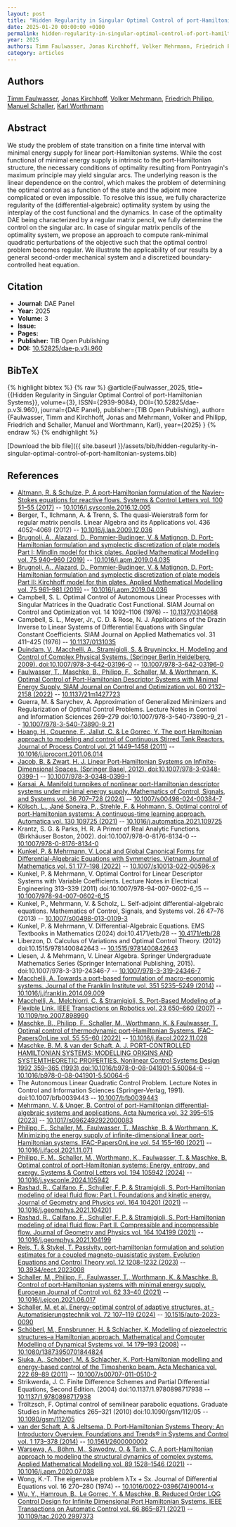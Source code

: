 ```yaml
---
layout: post
title: "Hidden Regularity in Singular Optimal Control of port-Hamiltonian Systems"
date: 2025-01-20 00:00:00 +0100
permalink: hidden-regularity-in-singular-optimal-control-of-port-hamiltonian-systems
year: 2025
authors: Timm Faulwasser, Jonas Kirchhoff, Volker Mehrmann, Friedrich Philipp, Manuel Schaller, Karl Worthmann
category: articles
---
```

 
## Authors
[Timm Faulwasser](authors/timm-faulwasser), [Jonas Kirchhoff](authors/jonas-kirchhoff), [Volker Mehrmann](authors/volker-mehrmann), [Friedrich Philipp](authors/friedrich-m-philipp), [Manuel Schaller](authors/manuel-schaller), [Karl Worthmann](authors/karl-worthmann)
 
## Abstract
We study the problem of state transition on a finite time interval with minimal energy supply for linear port-Hamiltonian systems. While the cost functional of minimal energy supply is intrinsic to the port-Hamiltonian structure, the necessary conditions of optimality resulting from Pontryagin's maximum principle may yield singular arcs. The underlying reason is the linear dependence on the control, which makes the problem of determining the optimal control as a function of the state and the adjoint more complicated or even impossible. To resolve this issue, we fully characterize regularity of the (differential-algebraic) optimality system by using the interplay of the cost functional and the dynamics. In case of the optimality DAE being characterized by a regular matrix pencil, we fully determine the control on the singular arc. In case of singular matrix pencils of the optimality system, we propose an approach to compute rank-minimal quadratic perturbations of the objective such that the optimal control problem becomes regular. We illustrate the applicability of our results by a general second-order mechanical system and a discretized boundary-controlled heat equation.
 
## Citation
- **Journal:** DAE Panel
- **Year:** 2025
- **Volume:** 3
- **Issue:** 
- **Pages:** 
- **Publisher:** TIB Open Publishing
- **DOI:** [10.52825/dae-p.v3i.960](https://doi.org/10.52825/dae-p.v3i.960)
 
## BibTeX
{% highlight bibtex %}
{% raw %}
@article{Faulwasser_2025,
  title={{Hidden Regularity in Singular Optimal Control of port-Hamiltonian Systems}},
  volume={3},
  ISSN={2939-9084},
  DOI={10.52825/dae-p.v3i.960},
  journal={DAE Panel},
  publisher={TIB Open Publishing},
  author={Faulwasser, Timm and Kirchhoff, Jonas and Mehrmann, Volker and Philipp, Friedrich and Schaller, Manuel and Worthmann, Karl},
  year={2025}
}
{% endraw %}
{% endhighlight %}
 
[Download the bib file]({{ site.baseurl }}/assets/bib/hidden-regularity-in-singular-optimal-control-of-port-hamiltonian-systems.bib)
 
## References
- [Altmann, R. & Schulze, P. A port-Hamiltonian formulation of the Navier–Stokes equations for reactive flows. Systems &amp; Control Letters vol. 100 51–55 (2017)](a-port-hamiltonian-formulation-of-the-navier-stokes-equations-for-reactive-flows) -- [10.1016/j.sysconle.2016.12.005](https://doi.org/10.1016/j.sysconle.2016.12.005)
- Berger, T., Ilchmann, A. & Trenn, S. The quasi-Weierstraß form for regular matrix pencils. Linear Algebra and its Applications vol. 436 4052–4069 (2012) -- [10.1016/j.laa.2009.12.036](https://doi.org/10.1016/j.laa.2009.12.036)
- [Brugnoli, A., Alazard, D., Pommier-Budinger, V. & Matignon, D. Port-Hamiltonian formulation and symplectic discretization of plate models Part I: Mindlin model for thick plates. Applied Mathematical Modelling vol. 75 940–960 (2019)](port-hamiltonian-formulation-and-symplectic-discretization-of-plate-models-part-i-mindlin-model-for-thick-plates) -- [10.1016/j.apm.2019.04.035](https://doi.org/10.1016/j.apm.2019.04.035)
- [Brugnoli, A., Alazard, D., Pommier-Budinger, V. & Matignon, D. Port-Hamiltonian formulation and symplectic discretization of plate models Part II: Kirchhoff model for thin plates. Applied Mathematical Modelling vol. 75 961–981 (2019)](port-hamiltonian-formulation-and-symplectic-discretization-of-plate-models-part-ii-kirchhoff-model-for-thin-plates) -- [10.1016/j.apm.2019.04.036](https://doi.org/10.1016/j.apm.2019.04.036)
- Campbell, S. L. Optimal Control of Autonomous Linear Processes with Singular Matrices in the Quadratic Cost Functional. SIAM Journal on Control and Optimization vol. 14 1092–1106 (1976) -- [10.1137/0314068](https://doi.org/10.1137/0314068)
- Campbell, S. L., Meyer, Jr., C. D. & Rose, N. J. Applications of the Drazin Inverse to Linear Systems of Differential Equations with Singular Constant Coefficients. SIAM Journal on Applied Mathematics vol. 31 411–425 (1976) -- [10.1137/0131035](https://doi.org/10.1137/0131035)
- [Duindam, V., Macchelli, A., Stramigioli, S. & Bruyninckx, H. Modeling and Control of Complex Physical Systems. (Springer Berlin Heidelberg, 2009). doi:10.1007/978-3-642-03196-0](modeling-and-control-of-complex-physical-systems) -- [10.1007/978-3-642-03196-0](https://doi.org/10.1007/978-3-642-03196-0)
- [Faulwasser, T., Maschke, B., Philipp, F., Schaller, M. & Worthmann, K. Optimal Control of Port-Hamiltonian Descriptor Systems with Minimal Energy Supply. SIAM Journal on Control and Optimization vol. 60 2132–2158 (2022)](optimal-control-of-port-hamiltonian-descriptor-systems-with-minimal-energy-supply) -- [10.1137/21m1427723](https://doi.org/10.1137/21m1427723)
- Guerra, M. & Sarychev, A. Approximation of Generalized Minimizers and Regularization of Optimal Control Problems. Lecture Notes in Control and Information Sciences 269–279 doi:10.1007/978-3-540-73890-9_21 -- [10.1007/978-3-540-73890-9_21](https://doi.org/10.1007/978-3-540-73890-9_21)
- [Hoang, H., Couenne, F., Jallut, C. & Le Gorrec, Y. The port Hamiltonian approach to modeling and control of Continuous Stirred Tank Reactors. Journal of Process Control vol. 21 1449–1458 (2011)](the-port-hamiltonian-approach-to-modeling-and-control-of-continuous-stirred-tank-reactors) -- [10.1016/j.jprocont.2011.06.014](https://doi.org/10.1016/j.jprocont.2011.06.014)
- [Jacob, B. & Zwart, H. J. Linear Port-Hamiltonian Systems on Infinite-Dimensional Spaces. (Springer Basel, 2012). doi:10.1007/978-3-0348-0399-1](linear-port-hamiltonian-systems-on-infinite-dimensional-spaces) -- [10.1007/978-3-0348-0399-1](https://doi.org/10.1007/978-3-0348-0399-1)
- [Karsai, A. Manifold turnpikes of nonlinear port-Hamiltonian descriptor systems under minimal energy supply. Mathematics of Control, Signals, and Systems vol. 36 707–728 (2024)](manifold-turnpikes-of-nonlinear-port-hamiltonian-descriptor-systems-under-minimal-energy-supply) -- [10.1007/s00498-024-00384-7](https://doi.org/10.1007/s00498-024-00384-7)
- [Kölsch, L., Jané Soneira, P., Strehle, F. & Hohmann, S. Optimal control of port-Hamiltonian systems: A continuous-time learning approach. Automatica vol. 130 109725 (2021)](optimal-control-of-port-hamiltonian-systems-a-continuous-time-learning-approach) -- [10.1016/j.automatica.2021.109725](https://doi.org/10.1016/j.automatica.2021.109725)
- Krantz, S. G. & Parks, H. R. A Primer of Real Analytic Functions. (Birkhäuser Boston, 2002). doi:10.1007/978-0-8176-8134-0 -- [10.1007/978-0-8176-8134-0](https://doi.org/10.1007/978-0-8176-8134-0)
- [Kunkel, P. & Mehrmann, V. Local and Global Canonical Forms for Differential-Algebraic Equations with Symmetries. Vietnam Journal of Mathematics vol. 51 177–198 (2022)](local-and-global-canonical-forms-for-differential-algebraic-equations-with-symmetries) -- [10.1007/s10013-022-00596-x](https://doi.org/10.1007/s10013-022-00596-x)
- Kunkel, P. & Mehrmann, V. Optimal Control for Linear Descriptor Systems with Variable Coefficients. Lecture Notes in Electrical Engineering 313–339 (2011) doi:10.1007/978-94-007-0602-6_15 -- [10.1007/978-94-007-0602-6_15](https://doi.org/10.1007/978-94-007-0602-6_15)
- Kunkel, P., Mehrmann, V. & Scholz, L. Self-adjoint differential-algebraic equations. Mathematics of Control, Signals, and Systems vol. 26 47–76 (2013) -- [10.1007/s00498-013-0109-3](https://doi.org/10.1007/s00498-013-0109-3)
- Kunkel, P. & Mehrmann, V. Differential-Algebraic Equations. EMS Textbooks in Mathematics (2024) doi:10.4171/etb/28 -- [10.4171/etb/28](https://doi.org/10.4171/etb/28)
- Liberzon, D. Calculus of Variations and Optimal Control Theory. (2012) doi:10.1515/9781400842643 -- [10.1515/9781400842643](https://doi.org/10.1515/9781400842643)
- Liesen, J. & Mehrmann, V. Linear Algebra. Springer Undergraduate Mathematics Series (Springer International Publishing, 2015). doi:10.1007/978-3-319-24346-7 -- [10.1007/978-3-319-24346-7](https://doi.org/10.1007/978-3-319-24346-7)
- [Macchelli, A. Towards a port-based formulation of macro-economic systems. Journal of the Franklin Institute vol. 351 5235–5249 (2014)](towards-a-port-based-formulation-of-macro-economic-systems) -- [10.1016/j.jfranklin.2014.09.009](https://doi.org/10.1016/j.jfranklin.2014.09.009)
- [Macchelli, A., Melchiorri, C. & Stramigioli, S. Port-Based Modeling of a Flexible Link. IEEE Transactions on Robotics vol. 23 650–660 (2007)](port-based-modeling-of-a-flexible-link) -- [10.1109/tro.2007.898990](https://doi.org/10.1109/tro.2007.898990)
- [Maschke, B., Philipp, F., Schaller, M., Worthmann, K. & Faulwasser, T. Optimal control of thermodynamic port-Hamiltonian Systems. IFAC-PapersOnLine vol. 55 55–60 (2022)](optimal-control-of-thermodynamic-port-hamiltonian-systems) -- [10.1016/j.ifacol.2022.11.028](https://doi.org/10.1016/j.ifacol.2022.11.028)
- [Maschke, B. M. & van der Schaft, A. J. PORT-CONTROLLED HAMILTONIAN SYSTEMS: MODELLING ORIGINS AND SYSTEMTHEORETIC PROPERTIES. Nonlinear Control Systems Design 1992 359–365 (1993) doi:10.1016/b978-0-08-041901-5.50064-6](port-controlled-hamiltonian-systems-modelling-origins-and-systemtheoretic-properties0) -- [10.1016/b978-0-08-041901-5.50064-6](https://doi.org/10.1016/b978-0-08-041901-5.50064-6)
- The Autonomous Linear Quadratic Control Problem. Lecture Notes in Control and Information Sciences (Springer-Verlag, 1991). doi:10.1007/bfb0039443 -- [10.1007/bfb0039443](https://doi.org/10.1007/bfb0039443)
- [Mehrmann, V. & Unger, B. Control of port-Hamiltonian differential-algebraic systems and applications. Acta Numerica vol. 32 395–515 (2023)](control-of-port-hamiltonian-differential-algebraic-systems-and-applications) -- [10.1017/s0962492922000083](https://doi.org/10.1017/s0962492922000083)
- [Philipp, F., Schaller, M., Faulwasser, T., Maschke, B. & Worthmann, K. Minimizing the energy supply of infinite-dimensional linear port-Hamiltonian systems. IFAC-PapersOnLine vol. 54 155–160 (2021)](minimizing-the-energy-supply-of-infinite-dimensional-linear-port-hamiltonian-systems) -- [10.1016/j.ifacol.2021.11.071](https://doi.org/10.1016/j.ifacol.2021.11.071)
- [Philipp, F. M., Schaller, M., Worthmann, K., Faulwasser, T. & Maschke, B. Optimal control of port-Hamiltonian systems: Energy, entropy, and exergy. Systems &amp; Control Letters vol. 194 105942 (2024)](optimal-control-of-port-hamiltonian-systems-energy-entropy-and-exergy) -- [10.1016/j.sysconle.2024.105942](https://doi.org/10.1016/j.sysconle.2024.105942)
- [Rashad, R., Califano, F., Schuller, F. P. & Stramigioli, S. Port-Hamiltonian modeling of ideal fluid flow: Part I. Foundations and kinetic energy. Journal of Geometry and Physics vol. 164 104201 (2021)](port-hamiltonian-modeling-of-ideal-fluid-flow-part-i-foundations-and-kinetic-energy) -- [10.1016/j.geomphys.2021.104201](https://doi.org/10.1016/j.geomphys.2021.104201)
- [Rashad, R., Califano, F., Schuller, F. P. & Stramigioli, S. Port-Hamiltonian modeling of ideal fluid flow: Part II. Compressible and incompressible flow. Journal of Geometry and Physics vol. 164 104199 (2021)](port-hamiltonian-modeling-of-ideal-fluid-flow-part-ii-compressible-and-incompressible-flow) -- [10.1016/j.geomphys.2021.104199](https://doi.org/10.1016/j.geomphys.2021.104199)
- [Reis, T. & Stykel, T. Passivity, port-hamiltonian formulation and solution estimates for a coupled magneto-quasistatic system. Evolution Equations and Control Theory vol. 12 1208–1232 (2023)](passivity-port-hamiltonian-formulation-and-solution-estimates-for-a-coupled-magneto-quasistatic-system) -- [10.3934/eect.2023008](https://doi.org/10.3934/eect.2023008)
- [Schaller, M., Philipp, F., Faulwasser, T., Worthmann, K. & Maschke, B. Control of port-Hamiltonian systems with minimal energy supply. European Journal of Control vol. 62 33–40 (2021)](control-of-port-hamiltonian-systems-with-minimal-energy-supply) -- [10.1016/j.ejcon.2021.06.017](https://doi.org/10.1016/j.ejcon.2021.06.017)
- [Schaller, M. et al. Energy-optimal control of adaptive structures. at - Automatisierungstechnik vol. 72 107–119 (2024)](energy-optimal-control-of-adaptive-structures) -- [10.1515/auto-2023-0090](https://doi.org/10.1515/auto-2023-0090)
- [Schöberl, M., Ennsbrunner, H. & Schlacher, K. Modelling of piezoelectric structures–a Hamiltonian approach. Mathematical and Computer Modelling of Dynamical Systems vol. 14 179–193 (2008)](modelling-of-piezoelectric-structures-a-hamiltonian-approach) -- [10.1080/13873950701844824](https://doi.org/10.1080/13873950701844824)
- [Siuka, A., Schöberl, M. & Schlacher, K. Port-Hamiltonian modelling and energy-based control of the Timoshenko beam. Acta Mechanica vol. 222 69–89 (2011)](port-hamiltonian-modelling-and-energy-based-control-of-the-timoshenko-beam) -- [10.1007/s00707-011-0510-2](https://doi.org/10.1007/s00707-011-0510-2)
- Strikwerda, J. C. Finite Difference Schemes and Partial Differential Equations, Second Edition. (2004) doi:10.1137/1.9780898717938 -- [10.1137/1.9780898717938](https://doi.org/10.1137/1.9780898717938)
- Tröltzsch, F. Optimal control of semilinear parabolic equations. Graduate Studies in Mathematics 265–321 (2010) doi:10.1090/gsm/112/05 -- [10.1090/gsm/112/05](https://doi.org/10.1090/gsm/112/05)
- [van der Schaft, A. & Jeltsema, D. Port-Hamiltonian Systems Theory: An Introductory Overview. Foundations and Trends® in Systems and Control vol. 1 173–378 (2014)](port-hamiltonian-systems-theory-an-introductory-overview) -- [10.1561/2600000002](https://doi.org/10.1561/2600000002)
- [Warsewa, A., Böhm, M., Sawodny, O. & Tarín, C. A port-Hamiltonian approach to modeling the structural dynamics of complex systems. Applied Mathematical Modelling vol. 89 1528–1546 (2021)](a-port-hamiltonian-approach-to-modeling-the-structural-dynamics-of-complex-systems) -- [10.1016/j.apm.2020.07.038](https://doi.org/10.1016/j.apm.2020.07.038)
- Wong, K.-T. The eigenvalue problem λTx + Sx. Journal of Differential Equations vol. 16 270–280 (1974) -- [10.1016/0022-0396(74)90014-x](https://doi.org/10.1016/0022-0396(74)90014-x)
- [Wu, Y., Hamroun, B., Le Gorrec, Y. & Maschke, B. Reduced Order LQG Control Design for Infinite Dimensional Port Hamiltonian Systems. IEEE Transactions on Automatic Control vol. 66 865–871 (2021)](reduced-order-lqg-control-design-for-infinite-dimensional-port-hamiltonian-systems) -- [10.1109/tac.2020.2997373](https://doi.org/10.1109/tac.2020.2997373)

